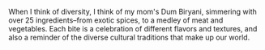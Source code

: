 When I think of diversity, I think of my mom's Dum Biryani, simmering with over 25 ingredients–from exotic spices, to a medley of meat and vegetables. Each bite is a celebration of different flavors and textures, and also a reminder of the diverse cultural traditions that make up our world.